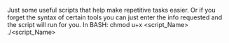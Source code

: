 Just some useful scripts that help make repetitive tasks easier. Or if you forget the syntax of certain tools you can just enter the info requested and the script will run for you.
In BASH:
chmod u+x <script_Name>
./<script_Name>
